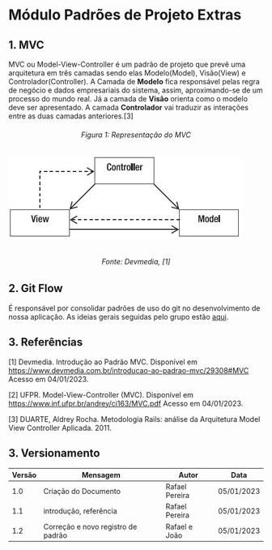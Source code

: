 # Módulo Padrões de Projeto Extras

## 1. MVC
MVC ou Model-View-Controller é um padrão de projeto que prevê uma arquitetura em três camadas sendo elas Modelo(Model), Visão(View) e Controlador(Controller). A Camada de **Modelo** fica responsável pelas regra de negócio e dados empresariais do sistema, assim, aproximando-se de um processo do mundo real.  Já a camada de **Visão** orienta como o modelo deve ser apresentado. A camada **Controlador** vai traduzir as interações entre as duas camadas anteriores.[3]

<h6 align='center'>Figura 1: Representação do MVC<h6/>

![MVC](../assets/MVC.jpg)

<h6 align='center'>Fonte: Devmedia, [1]<h6/>

## 2. Git Flow
É responsável por consolidar padrões de uso do git no desenvolvimento de nossa aplicação. As ideias gerais seguidas pelo grupo estão [aqui](./gitflow.md).

## 3. Referências
[1] Devmedia. Introdução ao Padrão MVC. Disponível em <https://www.devmedia.com.br/introducao-ao-padrao-mvc/29308#MVC> Acesso em 04/01/2023.

[2] UFPR. Model-View-Controller (MVC). Disponível em <https://www.inf.ufpr.br/andrey/ci163/MVC.pdf> Acesso em 04/01/2023.

[3] DUARTE, Aldrey Rocha. Metodologia Rails: análise da Arquitetura Model View Controller Aplicada. 2011.

## 3. Versionamento
| Versão | Mensagem              | Autor        | Data       |
|--------|-----------------------|--------------|------------|
| 1.0    | Criação do Documento  | Rafael Pereira| 05/01/2023 |
| 1.1    | introdução, referência | Rafael Pereira  | 05/01/2023|
| 1.2    | Correção e novo registro de padrão | Rafael e João | 05/01/2023|